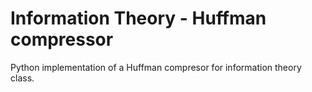 # Information Theory - Huffman compressor
Python implementation of a Huffman compresor for information theory class.
